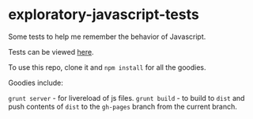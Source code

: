 exploratory-javascript-tests
============================

Some tests to help me remember the behavior of Javascript.

Tests can be viewed [here](http://pajtai.github.io/exploratory-javascript-tests/).

To use this repo, clone it and `npm install` for all the goodies.

Goodies include:  

`grunt server` - for livereload of js files.
`grunt build` - to build to `dist` and push contents of `dist` to the `gh-pages` branch from the current branch.